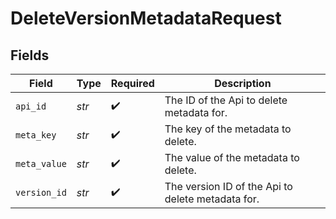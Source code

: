 # DeleteVersionMetadataRequest


## Fields

| Field                                             | Type                                              | Required                                          | Description                                       |
| ------------------------------------------------- | ------------------------------------------------- | ------------------------------------------------- | ------------------------------------------------- |
| `api_id`                                          | *str*                                             | :heavy_check_mark:                                | The ID of the Api to delete metadata for.         |
| `meta_key`                                        | *str*                                             | :heavy_check_mark:                                | The key of the metadata to delete.                |
| `meta_value`                                      | *str*                                             | :heavy_check_mark:                                | The value of the metadata to delete.              |
| `version_id`                                      | *str*                                             | :heavy_check_mark:                                | The version ID of the Api to delete metadata for. |